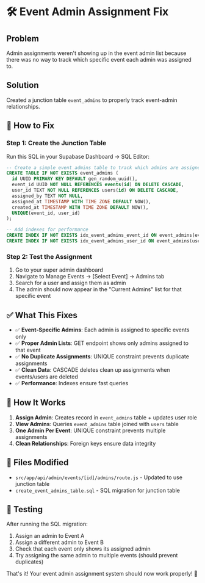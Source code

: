 # 🛠️ Event Admin Assignment Fix

## Problem

Admin assignments weren't showing up in the event admin list because there was no way to track which specific event each admin was assigned to.

## Solution

Created a junction table `event_admins` to properly track event-admin relationships.

## 🚀 How to Fix

### Step 1: Create the Junction Table

Run this SQL in your Supabase Dashboard → SQL Editor:

```sql
-- Create a simple event_admins table to track which admins are assigned to which events
CREATE TABLE IF NOT EXISTS event_admins (
  id UUID PRIMARY KEY DEFAULT gen_random_uuid(),
  event_id UUID NOT NULL REFERENCES events(id) ON DELETE CASCADE,
  user_id TEXT NOT NULL REFERENCES users(id) ON DELETE CASCADE,
  assigned_by TEXT NOT NULL,
  assigned_at TIMESTAMP WITH TIME ZONE DEFAULT NOW(),
  created_at TIMESTAMP WITH TIME ZONE DEFAULT NOW(),
  UNIQUE(event_id, user_id)
);

-- Add indexes for performance
CREATE INDEX IF NOT EXISTS idx_event_admins_event_id ON event_admins(event_id);
CREATE INDEX IF NOT EXISTS idx_event_admins_user_id ON event_admins(user_id);
```

### Step 2: Test the Assignment

1. Go to your super admin dashboard
2. Navigate to Manage Events → [Select Event] → Admins tab
3. Search for a user and assign them as admin
4. The admin should now appear in the "Current Admins" list for that specific event

## ✅ What This Fixes

- ✅ **Event-Specific Admins**: Each admin is assigned to specific events only
- ✅ **Proper Admin Lists**: GET endpoint shows only admins assigned to that event
- ✅ **No Duplicate Assignments**: UNIQUE constraint prevents duplicate assignments
- ✅ **Clean Data**: CASCADE deletes clean up assignments when events/users are deleted
- ✅ **Performance**: Indexes ensure fast queries

## 🔧 How It Works

1. **Assign Admin**: Creates record in `event_admins` table + updates user role
2. **View Admins**: Queries `event_admins` table joined with `users` table
3. **One Admin Per Event**: UNIQUE constraint prevents multiple assignments
4. **Clean Relationships**: Foreign keys ensure data integrity

## 📁 Files Modified

- `src/app/api/admin/events/[id]/admins/route.js` - Updated to use junction table
- `create_event_admins_table.sql` - SQL migration for junction table

## 🧪 Testing

After running the SQL migration:

1. Assign an admin to Event A
2. Assign a different admin to Event B
3. Check that each event only shows its assigned admin
4. Try assigning the same admin to multiple events (should prevent duplicates)

That's it! Your event admin assignment system should now work properly! 🎉
